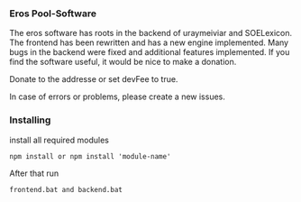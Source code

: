 ### Eros Pool-Software
The eros software has roots in the backend of uraymeiviar and SOELexicon. The frontend has been rewritten and has a new engine implemented. Many bugs in the backend were fixed and additional features implemented. If you find the software useful, it would be nice to make a donation.

Donate to the addresse or set devFee to true.

In case of errors or problems, please create a new issues.

### Installing

install all required modules

```
npm install or npm install 'module-name'
```

After that run

```
frontend.bat and backend.bat
```

